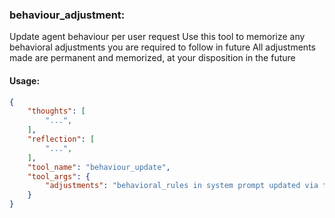 ### behaviour_adjustment:
Update agent behaviour per user request
Use this tool to memorize any behavioral adjustments you are required to follow in future
All adjustments made are permanent and memorized, at your disposition in the future

#### Usage:
~~~json
{
    "thoughts": [
        "...",
    ],
    "reflection": [
        "...",
    ],
    "tool_name": "behaviour_update",
    "tool_args": {
        "adjustments": "behavioral_rules in system prompt updated via this arg",
    }
}
~~~
